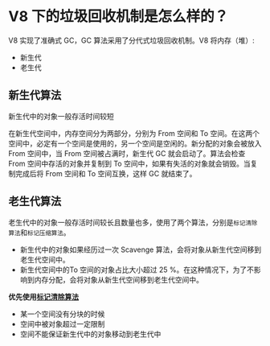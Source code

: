 # V8 下的垃圾回收机制是怎么样的？

V8 实现了准确式 GC，GC 算法采用了分代式垃圾回收机制。V8 将内存（堆）:
* 新生代
* 老生代

## 新生代算法
新生代中的对象一般存活时间较短

在新生代空间中，内存空间分为两部分，分别为 From 空间和 To 空间。在这两个空间中，必定有一个空间是使用的，另一个空间是空闲的。新分配的对象会被放入 From 空间中，当 From 空间被占满时，新生代 GC 就会启动了。算法会检查 From 空间中存活的对象并复制到 To 空间中，如果有失活的对象就会销毁。当复制完成后将 From 空间和 To 空间互换，这样 GC 就结束了。

## 老生代算法
老生代中的对象一般存活时间较长且数量也多，使用了两个算法，分别是``标记清除算法``和``标记压缩算法``。
* 新生代中的对象如果经历过一次 Scavenge 算法，会将对象从新生代空间移到老生代空间中。
* 新生代空间中的To 空间的对象占比大小超过 25 %。在这种情况下，为了不影响到内存分配，会将对象从新生代空间移到老生代空间中。

**优先使用[标记清除算法](./../js/garbage#标记-清除算法)**
* 某一个空间没有分块的时候
* 空间中被对象超过一定限制
* 空间不能保证新生代中的对象移动到老生代中